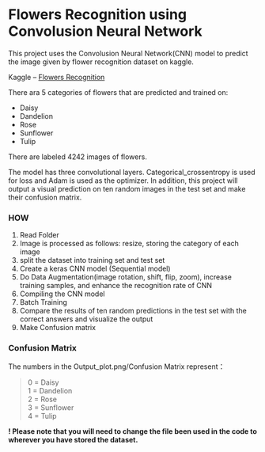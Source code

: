 # Flowers Recognition using Convolusion Neural Network
This project uses the Convolusion Neural Network(CNN) model to predict the image given by flower recognition dataset on kaggle.


Kaggle – [Flowers Recognition](https://www.kaggle.com/alxmamaev/flowers-recognition)

There ara 5 categories of flowers that are predicted and trained on:
* Daisy
* Dandelion
* Rose
* Sunflower
* Tulip

There are labeled 4242 images of flowers.

The model has three convolutional layers. Categorical_crossentropy is used for loss and Adam is used as the optimizer. In addition, this project will output a visual prediction on ten random images in the test set and make their confusion matrix.

### **HOW**
  1.	Read Folder
  2.	Image is processed as follows: resize, storing the category of each image
  3.	split the dataset into training set and test set
  4.	Create a keras CNN model (Sequential model)
  5.	Do Data Augmentation(image rotation, shift, flip, zoom), increase training samples, and enhance the recognition rate of CNN
  6.	Compiling the CNN model
  7.	Batch Training
  8.	Compare the results of ten random predictions in the test set with the correct answers and visualize the output
  9.	Make Confusion matrix
  
### **Confusion Matrix**
The numbers in the Output_plot.png/Confusion Matrix represent：

>0 = Daisy  
>1 = Dandelion  
>2 = Rose  
>3 = Sunflower  
>4 = Tulip  
  

**! Please note that you will need to change the file been used in the code to wherever you have stored the dataset.**
